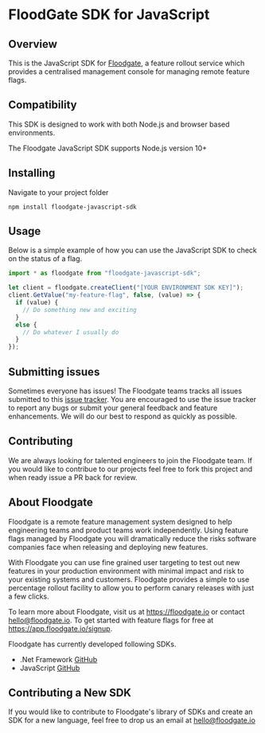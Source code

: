 # FloodGate SDK for JavaScript

## Overview

This is the JavaScript SDK for [Floodgate](https://floodgate.io), a feature rollout service which provides a centralised management console for managing remote feature flags.

## Compatibility

This SDK is designed to work with both Node.js and browser based environments.

The Floodgate JavaScript SDK supports Node.js version 10+

## Installing

Navigate to your project folder

```console
npm install floodgate-javascript-sdk
```

## Usage

Below is a simple example of how you can use the JavaScript SDK to check on the status of a flag.

```javascript
import * as floodgate from "floodgate-javascript-sdk";

let client = floodgate.createClient("[YOUR ENVIRONMENT SDK KEY]");
client.GetValue("my-feature-flag", false, (value) => {
  if (value) {
    // Do something new and exciting
  }
  else {
    // Do whatever I usually do
  }
});
```

## Submitting issues

Sometimes everyone has issues! The Floodgate teams tracks all issues submitted to this [issue tracker](https://github.com/floodgate-io/javascript-sdk/issues). You are encouraged to use the issue tracker to report any bugs or submit your general feedback and feature enhancements. We will do our best to respond as quickly as possible.

## Contributing

We are always looking for talented engineers to join the Floodgate team. If you would like to contribue to our projects feel free to fork this project and when ready issue a PR back for review.

## About Floodgate

Floodgate is a remote feature management system designed to help engineering teams and product teams work independently. Using feature flags managed by Floodgate you will dramatically reduce the risks software companies face when releasing and deploying new features.

With Floodgate you can use fine grained user targeting to test out new features in your production environment with minimal impact and risk to your existing systems and customers. Floodgate provides a simple to use percentage rollout facility to allow you to perform canary releases with just a few clicks.

To learn more about Floodgate, visit us at https://floodgate.io or contact hello@floodgate.io. To get started with feature flags for free at https://app.floodgate.io/signup.

Floodgate has currently developed following SDKs.

* .Net Framework [GitHub](https://github.com/floodgate-io/dotnet-framework-sdk)
* JavaScript [GitHub](https://github.com/floodgate-io/javascript-sdk)

## Contributing a New SDK

If you would like to contribute to Floodgate's library of SDKs and create an SDK for a new language, feel free to drop us an email at hello@floodgate.io